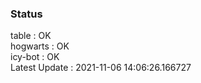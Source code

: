 ### Status


table : OK  
hogwarts : OK  
icy-bot : OK  
Latest Update : 2021-11-06 14:06:26.166727
